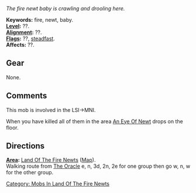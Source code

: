 *The fire newt baby is crawling and drooling here.*

**Keywords:** fire, newt, baby.  
**[Level](Level "wikilink"):** ??.  
**[Alignment](Alignment "wikilink"):** ??.  
**[Flags](:Category:_Mob_Types "wikilink"):** ??,
[steadfast](Sentinel_Mobs "wikilink").  
**Affects:** ??.  

## Gear

None.

## Comments

This mob is involved in the LSI-\>MNI.

When you have killed all of them in the area [An Eye Of
Newt](An_Eye_Of_Newt "wikilink") drops on the floor.

## Directions

**[Area](:Category:_Areas "wikilink"):** [Land Of The Fire
Newts](:Category:_Land_Of_The_Fire_Newts "wikilink")
([Map](Land_Of_The_Fire_Newts_Map "wikilink")).  
Walking route from [The Oracle](The_Oracle "wikilink") e, n, 3d, 2n, 2e
for one group then go w, n, w for the other group.

[Category: Mobs In Land Of The Fire
Newts](Category:_Mobs_In_Land_Of_The_Fire_Newts "wikilink")
